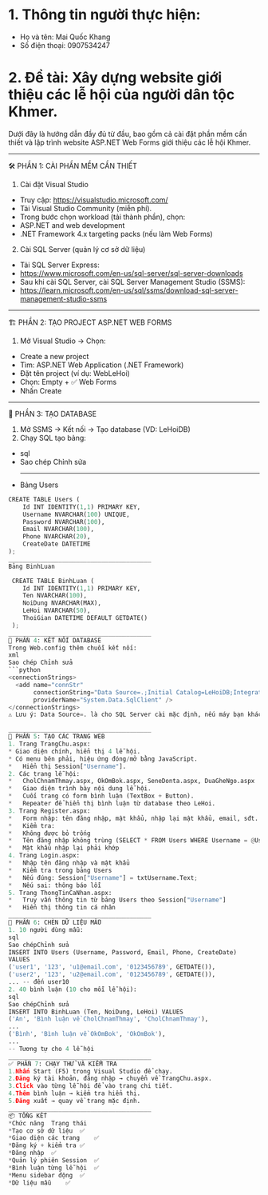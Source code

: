 # 1. Thông tin người thực hiện:
   * Họ và tên: Mai Quốc Khang
   * Số điện thoại: 0907534247
# 2. Đề tài: Xây dựng website giới thiệu các lễ hội của người dân tộc Khmer.
  Dưới đây là hướng dẫn đầy đủ từ đầu, bao gồm cả cài đặt phần mềm cần thiết và lập trình website ASP.NET Web Forms giới thiệu các lễ hội Khmer.
________________________________________
🛠 PHẦN 1: CÀI PHẦN MỀM CẦN THIẾT
1. Cài đặt Visual Studio
* Truy cập: https://visualstudio.microsoft.com/
* Tải Visual Studio Community (miễn phí).
* Trong bước chọn workload (tải thành phần), chọn:
* ASP.NET and web development
* .NET Framework 4.x targeting packs (nếu làm Web Forms)
2. Cài SQL Server (quản lý cơ sở dữ liệu)
* Tải SQL Server Express:
* https://www.microsoft.com/en-us/sql-server/sql-server-downloads
* Sau khi cài SQL Server, cài SQL Server Management Studio (SSMS):
* https://learn.microsoft.com/en-us/sql/ssms/download-sql-server-management-studio-ssms
________________________________________
🏗 PHẦN 2: TẠO PROJECT ASP.NET WEB FORMS
1. Mở Visual Studio → Chọn:
* Create a new project
* Tìm: ASP.NET Web Application (.NET Framework)
* Đặt tên project (ví dụ: WebLeHoi)
* Chọn: Empty + ✅ Web Forms
* Nhấn Create
________________________________________
🧱 PHẦN 3: TẠO DATABASE
1. Mở SSMS → Kết nối → Tạo database (VD: LeHoiDB)
2. Chạy SQL tạo bảng:
* sql
* Sao chép Chỉnh sửa
  ________________________________________
* Bảng Users
```python
CREATE TABLE Users (
    Id INT IDENTITY(1,1) PRIMARY KEY,
    Username NVARCHAR(100) UNIQUE,
    Password NVARCHAR(100),
    Email NVARCHAR(100),
    Phone NVARCHAR(20),
    CreateDate DATETIME
);
________________________________________
Bảng BinhLuan

 CREATE TABLE BinhLuan (
    Id INT IDENTITY(1,1) PRIMARY KEY,
    Ten NVARCHAR(100),
    NoiDung NVARCHAR(MAX),
    LeHoi NVARCHAR(50),
    ThoiGian DATETIME DEFAULT GETDATE()
 );
________________________________________
🔌 PHẦN 4: KẾT NỐI DATABASE
Trong Web.config thêm chuỗi kết nối:
xml
Sao chép Chỉnh sửa
```python
<connectionStrings>
  <add name="connStr" 
       connectionString="Data Source=.;Initial Catalog=LeHoiDB;Integrated Security=True" 
       providerName="System.Data.SqlClient" />
</connectionStrings>
⚠️ Lưu ý: Data Source=. là cho SQL Server cài mặc định, nếu máy bạn khác, sửa lại Data Source=your_server_name.

________________________________________
📄 PHẦN 5: TẠO CÁC TRANG WEB
1. Trang TrangChu.aspx:
* Giao diện chính, hiển thị 4 lễ hội.
* Có menu bên phải, hiệu ứng đóng/mở bằng JavaScript.
*	Hiển thị Session["Username"].
2. Các trang lễ hội:
*	CholChnamThmay.aspx, OkOmBok.aspx, SeneDonta.aspx, DuaGheNgo.aspx
*	Giao diện trình bày nội dung lễ hội.
*	Cuối trang có form bình luận (TextBox + Button).
*	Repeater để hiển thị bình luận từ database theo LeHoi.
3. Trang Register.aspx:
*	Form nhập: tên đăng nhập, mật khẩu, nhập lại mật khẩu, email, sđt.
*	Kiểm tra:
*	Không được bỏ trống
*	Tên đăng nhập không trùng (SELECT * FROM Users WHERE Username = @Username)
*	Mật khẩu nhập lại phải khớp
4. Trang Login.aspx:
*	Nhập tên đăng nhập và mật khẩu
*	Kiểm tra trong bảng Users
*	Nếu đúng: Session["Username"] = txtUsername.Text;
*	Nếu sai: thông báo lỗi
5. Trang ThongTinCaNhan.aspx:
*	Truy vấn thông tin từ bảng Users theo Session["Username"]
*	Hiển thị thông tin cá nhân
________________________________________
📝 PHẦN 6: CHÈN DỮ LIỆU MẪU
1. 10 người dùng mẫu:
sql
Sao chépChỉnh sửa
INSERT INTO Users (Username, Password, Email, Phone, CreateDate)
VALUES 
('user1', '123', 'u1@email.com', '0123456789', GETDATE()),
('user2', '123', 'u2@email.com', '0123456789', GETDATE()),
... -- đến user10
2. 40 bình luận (10 cho mỗi lễ hội):
sql
Sao chépChỉnh sửa
INSERT INTO BinhLuan (Ten, NoiDung, LeHoi) VALUES
('An', 'Bình luận về CholChnamThmay', 'CholChnamThmay'),
...
('Bình', 'Bình luận về OkOmBok', 'OkOmBok'),
...
-- Tương tự cho 4 lễ hội
________________________________________
✅ PHẦN 7: CHẠY THỬ VÀ KIỂM TRA
1.Nhấn Start (F5) trong Visual Studio để chạy.
2.Đăng ký tài khoản, đăng nhập → chuyển về TrangChu.aspx.
3.Click vào từng lễ hội để vào trang chi tiết.
4.Thêm bình luận → kiểm tra hiển thị.
5.Đăng xuất → quay về trang mặc định.
________________________________________
📦 TỔNG KẾT
*Chức năng	Trạng thái
*Tạo cơ sở dữ liệu	✅
*Giao diện các trang	✅
*Đăng ký + kiểm tra	✅
*Đăng nhập	✅
*Quản lý phiên Session	✅
*Bình luận từng lễ hội	✅
*Menu sidebar động	✅
*Dữ liệu mẫu	✅
